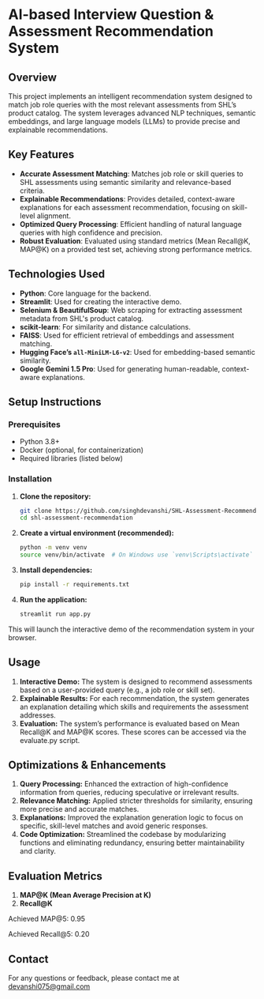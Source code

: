 # **AI-based Interview Question & Assessment Recommendation System**

## **Overview**
This project implements an intelligent recommendation system designed to match job role queries with the most relevant assessments from SHL’s product catalog. The system leverages advanced NLP techniques, semantic embeddings, and large language models (LLMs) to provide precise and explainable recommendations.

## **Key Features**
- **Accurate Assessment Matching**: Matches job role or skill queries to SHL assessments using semantic similarity and relevance-based criteria.
- **Explainable Recommendations**: Provides detailed, context-aware explanations for each assessment recommendation, focusing on skill-level alignment.
- **Optimized Query Processing**: Efficient handling of natural language queries with high confidence and precision.
- **Robust Evaluation**: Evaluated using standard metrics (Mean Recall@K, MAP@K) on a provided test set, achieving strong performance metrics.

## **Technologies Used**
- **Python**: Core language for the backend.
- **Streamlit**: Used for creating the interactive demo.
- **Selenium & BeautifulSoup**: Web scraping for extracting assessment metadata from SHL's product catalog.
- **scikit-learn**: For similarity and distance calculations.
- **FAISS**: Used for efficient retrieval of embeddings and assessment matching.
- **Hugging Face’s `all-MiniLM-L6-v2`**: Used for embedding-based semantic similarity.
- **Google Gemini 1.5 Pro**: Used for generating human-readable, context-aware explanations.

## **Setup Instructions**

### **Prerequisites**
- Python 3.8+
- Docker (optional, for containerization)
- Required libraries (listed below)

### **Installation**
1. **Clone the repository:**
   ```bash
   git clone https://github.com/singhdevanshi/SHL-Assessment-Recommendation-System_Devanshi-Singh.git
   cd shl-assessment-recommendation

2. **Create a virtual environment (recommended):**
   ```bash
   python -m venv venv
   source venv/bin/activate  # On Windows use `venv\Scripts\activate`

3. **Install dependencies:**
   ```bash
   pip install -r requirements.txt

4. **Run the application:**
   ```bash
   streamlit run app.py

This will launch the interactive demo of the recommendation system in your browser.

## **Usage**
1. **Interactive Demo:** The system is designed to recommend assessments based on a user-provided query (e.g., a job role or skill set).
2. **Explainable Results:** For each recommendation, the system generates an explanation detailing which skills and requirements the assessment addresses.
3. **Evaluation:** The system’s performance is evaluated based on Mean Recall@K and MAP@K scores. These scores can be accessed via the evaluate.py script.

## **Optimizations & Enhancements**
1. **Query Processing:** Enhanced the extraction of high-confidence information from queries, reducing speculative or irrelevant results.
2. **Relevance Matching:** Applied stricter thresholds for similarity, ensuring more precise and accurate matches.
3. **Explanations:** Improved the explanation generation logic to focus on specific, skill-level matches and avoid generic responses.
4. **Code Optimization:** Streamlined the codebase by modularizing functions and eliminating redundancy, ensuring better maintainability and clarity.

## **Evaluation Metrics**
1. **MAP@K (Mean Average Precision at K)**
2. **Recall@K**

Achieved MAP@5: 0.95

Achieved Recall@5: 0.20

## **Contact**
For any questions or feedback, please contact me at devanshi075@gmail.com




